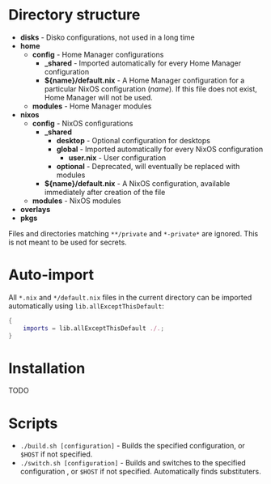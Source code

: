 # Directory structure
- **disks** - Disko configurations, not used in a long time
- **home**
    - **config** - Home Manager configurations
        - **_shared** - Imported automatically for every Home Manager configuration
        - **${name}/default.nix** - A Home Manager configuration for a particular NixOS configuration (*name*). If this file does not exist, Home Manager will not be used.
    - **modules** - Home Manager modules
- **nixos**
    - **config** - NixOS configurations
        - **_shared**
            - **desktop** - Optional configuration for desktops
            - **global** - Imported automatically for every NixOS configuration
                - **user.nix** - User configuration
            - **optional** - Deprecated, will eventually be replaced with modules
        - **${name}/default.nix** - A NixOS configuration, available immediately after creation of the file
    - **modules** - NixOS modules
- **overlays**
- **pkgs**

Files and directories matching ``**/private`` and ``*-private*`` are ignored. This is not meant to be used for secrets.

# Auto-import
All ``*.nix`` and ``*/default.nix`` files in the current directory can be imported automatically using ``lib.allExceptThisDefault``:
```nix
{
    imports = lib.allExceptThisDefault ./.;
}
```

# Installation
TODO

# Scripts
- ``./build.sh [configuration]`` - Builds the specified configuration, or ``$HOST`` if not specified.
- ``./switch.sh [configuration]`` - Builds and switches to the specified configuration , or ``$HOST`` if not specified. Automatically finds substituters.